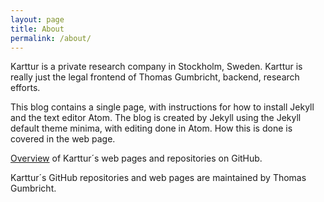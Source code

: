 ```yaml
---
layout: page
title: About
permalink: /about/
---
```


Karttur is a private research company in Stockholm, Sweden. Karttur is really just the legal frontend of Thomas Gumbricht, backend, research efforts.

This blog contains a single page, with instructions for how to install Jekyll and the text editor Atom. The blog is created by Jekyll using the Jekyll default theme minima, with editing done in Atom. How this is done is covered in the web page.

[Overview](../../overview/) of Karttur´s web pages and repositories on GitHub.

Karttur´s GitHub repositories and web pages are  maintained by Thomas Gumbricht.
